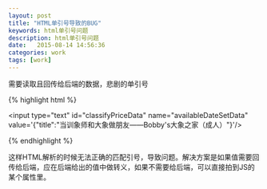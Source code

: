 ```yaml
---
layout: post
title: "HTML单引号导致的BUG"
keywords: html单引号问题
description: html单引号问题
date:   2015-08-14 14:56:36
categories: work
tags: [work]
---
```


需要读取且回传给后端的数据，悲剧的单引号
<!-- more -->

 {% highlight html %}
 
 <input type="text" id="classifyPriceData" name="availableDateSetData" value='{"title":"当训象师和大象做朋友——Bobby's大象之家（成人）"}'/>

 {% endhighlight %}
<!-- more -->

 这样HTML解析的时候无法正确的匹配引号，导致问题。解决方案是如果值需要回传给后端，应在后端给出的值中做转义，如果不需要给后端，可以直接拍到JS的某个属性里。
